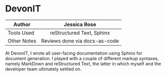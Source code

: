 # DevonIT #

| Author        | Jessica Rose                  |
| ------------- |:-----------------------------:|
| Tools Used    | reStructured Text, Sphinx     |
| Other Notes   | Reviews done via docs-as-code |

At DevonIT, I wrote all user-facing documentation using Sphinx for document 
generation. I played with a couple of different markup syntaxes, namely 
MarkDown and reStructured Text, the latter in which myself and the developer 
team ultimately settled on.